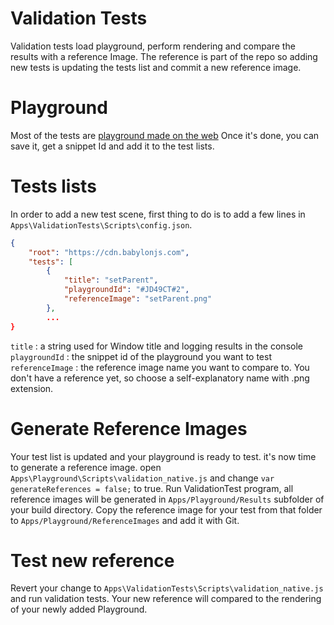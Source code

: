 # Validation Tests
Validation tests load playground, perform rendering and compare the results with a reference Image.
The reference is part of the repo so adding new tests is updating the tests list and commit a new reference image.

# Playground

Most of the tests are [playground made on the web](https://playground.babylonjs.com/)
Once it's done, you can save it, get a snippet Id and add it to the test lists.

# Tests lists

In order to add a new test scene, first thing to do is to add a few lines in `Apps\ValidationTests\Scripts\config.json`. 

```json
{
    "root": "https://cdn.babylonjs.com",
    "tests": [
        {
            "title": "setParent",
            "playgroundId": "#JD49CT#2",
            "referenceImage": "setParent.png"
        },
        ...
}
```

`title` : a string used for Window title and logging results in the console
`playgroundId` : the snippet id of the playground you want to test
`referenceImage` : the reference image name you want to compare to. You don't have a reference yet, so choose a self-explanatory name with .png extension.

# Generate Reference Images

Your test list is updated and your playground is ready to test. it's now time to generate a reference image.
open `Apps\Playground\Scripts\validation_native.js` and change `var generateReferences = false;` to true.
Run ValidationTest program, all reference images will be generated in `Apps/Playground/Results` subfolder of your build directory.
Copy the reference image for your test from that folder to `Apps/Playground/ReferenceImages` and add it with Git.

# Test new reference

Revert your change to `Apps\ValidationTests\Scripts\validation_native.js` and run validation tests.
Your new reference will compared to the rendering of your newly added Playground.
